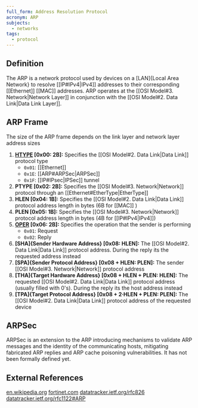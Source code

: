 ```yaml
---
full_form: Address Resolution Protocol
acronym: ARP
subjects:
  - networks
tags:
  - protocol
---
```


## Definition
The ARP is a network protocol used by devices on a [LAN]{Local Area Network} to resolve [[IP#IPv4|IPv4]] addresses to their corresponding [[Ethernet]] [[MAC]] addresses. ARP operates at the [[OSI Model#3. Network|Network Layer]] in conjunction with the [[OSI Model#2. Data Link|Data Link Layer]].

## ARP Frame
The size of the ARP frame depends on the link layer and network layer address sizes
1. **[HTYPE](https://www.iana.org/assignments/arp-parameters/arp-parameters.xhtml#arp-parameters-2) \[0x00: 2B\]:** Specifies the [[OSI Model#2. Data Link|Data Link]] protocol type
	- `0x01`: [[Ethernet]]
	- `0x1E`: [[ARP#ARPSec|ARPSec]]
	- `0x1F`: [[IP#IPsec|IPSec]] tunnel
2. **PTYPE \[0x02: 2B\]:** Specifies the [[OSI Model#3. Network|Network]] protocol through an [[Ethernet#EtherType|EtherType]]
3. **HLEN \[0x04: 1B\]:** Specifies the [[OSI Model#2. Data Link|Data Link]] protocol address length in bytes (6B for [[MAC]] )
4. **PLEN \[0x05: 1B\]:** Specifies the [[OSI Model#3. Network|Network]] protocol address length in bytes (4B for [[IP#IPv4|IPv4]])
5. **[OPER]((https://www.iana.org/assignments/arp-parameters/arp-parameters.xhtml#arp-parameters-3)) \[0x06: 2B\]:** Specifies the operation that the sender is performing
	- `0x01`: Request
	- `0x02`: Reply
6. **[SHA]{Sender Hardware Address} \[0x08: HLEN\]:** The [[OSI Model#2. Data Link|Data Link]] protocol address. During the reply its the requested address instead
7. **[SPA]{Sender Protocol Address} \[0x08 + HLEN: PLEN\]:** The sender [[OSI Model#3. Network|Network]] protocol address
8. **[THA]{Target Hardware Address} \[0x08 + HLEN + PLEN: HLEN\]:** The requested [[OSI Model#2. Data Link|Data Link]] protocol address (usually filled with 0's). During the reply its the host address instead
9. **[TPA]{Target Protocol Address} \[0x08 + 2$\cdot$HLEN + PLEN: PLEN\]:** The [[OSI Model#2. Data Link|Data Link]] protocol address of the requested device

## ARPSec
ARPSec is an extension to the ARP introducing mechanisms to validate ARP messages and the identity of the communicating hosts, mitigating fabricated ARP replies and ARP cache poisoning vulnerabilities.
It has not been formally defined yet.

## External References
[en.wikipedia.org](https://en.wikipedia.org/wiki/Address_Resolution_Protocol)
[fortinet.com](https://www.fortinet.com/resources/cyberglossary/what-is-arp)
[datatracker.ietf.org/rfc826](https://datatracker.ietf.org/doc/html/rfc826)
[datatracker.ietf.org/rfc1122#ARP](https://datatracker.ietf.org/doc/html/rfc1122#page-22)
